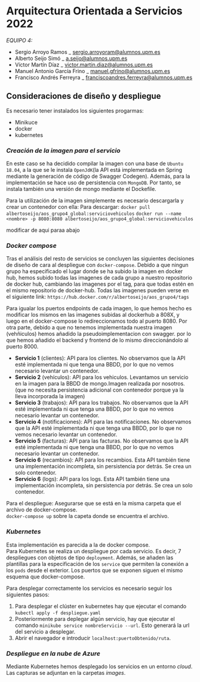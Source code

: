 
# Arquitectura Orientada a Servicios 2022
_EQUIPO 4:_
- Sergio Arroyo Ramos _ sergio.arroyoram@alumnos.upm.es
- Alberto Seijo Simó _ a.seijo@alumnos.upm.es
- Víctor Martín Díaz _ victor.martin.diaz@alumnos.upm.es
- Manuel Antonio García Frino _ manuel.gfrino@alumnos.upm.es
- Francisco Andrés Ferreyra _ franciscoandres.ferreyra@alumnos.upm.es
## Consideraciones de diseño y despliegue
Es necesario tener instalados los siguientes progarmas:
- Minikuce
- docker
- kubernetes
### **_Creación de la imagen para el servicio_**
En este caso se ha decidido compilar la imagen con una base de `Ubuntu 18.04`, a la que se le instala `OpenJdK`(la API está implementada en Spring mediante la generación de código de Swagger Codegen). Además, para la implementación se hace uso de persistencia con `MongoDB`. Por tanto, se instala también una versión de mongo mediante el Dockefile.



Para la utilización de la imagen simplemente es necesario descargarla y crear un contenedor con ella:
Para descargar: `docker pull albertoseijo/aos_grupo4_global:serviciovehiculos`
`docker run --name <nombre> -p 8080:8080 albertoseijo/aos_grupo4_global:serviciovehiculos`  



modificar de aqui paraa abajo
### **_Docker compose_**
Tras el análisis del resto de servicios se concluyen las siguientes decisiones de diseño de cara al despliegue con `docker-compose`. Debido a que ningun grupo ha especificado el lugar donde se ha subido la imagen en docker hub, hemos subido todas las imagenes de cada grupo a nuestro repositorio de docker hub, cambiando las imagenes por el tag, para que todas estén en el mismo repositorio de docker-hub.
Todas las imagenes pueden verse en el siguiente link:
`https://hub.docker.com/r/albertoseijo/aos_grupo4/tags`

Para igualar los puertos endpoints de cada imagen, lo que hemos hecho es modificar los mismos en las imagenes subidas al dockerhub a 808X, y luego en el docker-compose lo redireccionamos todo al puerto 8080.
Por otra parte, debido a que no tenemos implementada nuestra imagen (vehñiculos) hemos añadido la pseudoimplementacion con swagger. por lo que hemos añadido el backend y frontend de lo mismo direccionándolo al puerto 8000.

- **Servicio 1** (clientes): API para los clientes. No observamos que la API esté implementada ni que tenga una BBDD, por lo que no vemos necesario levantar un contenedor. 
- **Servicio 2** (vehículos): API para los vehiculos. Levantamos un servicio en la imagen para la BBDD de mongo.Imagen realizada por nosotros.(que no necesita persistencia adicional con contenedor porque ya la lleva incorporada la imagen) 
- **Servicio 3** (trabajos): API para los trabajos. No observamos que la API esté implementada ni que tenga una BBDD, por lo que no vemos necesario levantar un contenedor. 
- **Servicio 4** (notificaciones): API para las notificaciones. No observamos que la API esté implementada ni que tenga una BBDD, por lo que no vemos necesario levantar un contenedor.
- **Servicio 5** (facturas): API para las facturas.  No observamos que la API esté implementada ni que tenga una BBDD, por lo que no vemos necesario levantar un contenedor. 
- **Servicio 6** (recambios): API para los recambios. Esta API también tiene una implementación incompleta, sin persistencia por detrás. Se crea un solo contenedor.
- **Servicio 6** (logs): API para los logs. Esta API también tiene una implementación incompleta, sin persistencia por detrás. Se crea un solo contenedor.

Para el despliegue:
Asegurarse que se está en la misma carpeta que el archivo de docker-compose.  
`docker-compose up` sobre la capeta donde se encuentra el archivo.

### **_Kubernetes_**

Esta implementación es parecida a la de docker compose.  
Para Kubernetes se realiza un despliegue por cada servicio. Es decir, 7 despliegues con objetos de tipo `deployment`. Además, se añaden las plantillas para la especificación de los `service` que permiten la conexión a los `pods` desde el exterior. Los puertos que se exponen siguen el mismo esquema que docker-compose.

Para desplegar correctamente los servicios es necesario seguir los siguientes pasos:
1. Para desplegar el clúster en kubernetes hay que ejecutar el comando  `kubectl apply -f despliegue.yaml` 
2. Posteriormente para deplegar algún servicio, hay que ejecutar el comando `minikube service nombreServicio --url`. Esto generará la url del servicio a desplegar.
3. Abrir el navegador e introducir `localhost:puertoObtenido/ruta`.
  
### **_Despliegue en la nube de Azure_** 

Mediante Kubernetes hemos desplegado los servicios en un entorno _cloud_. Las capturas se adjuntan en la carpetas _images_.